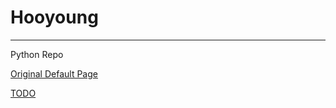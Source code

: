 # Hooyoung
---

Python Repo


[Original Default Page](https://who0joe.github.io/main)

[TODO](https://who0joe.github.io/main)
